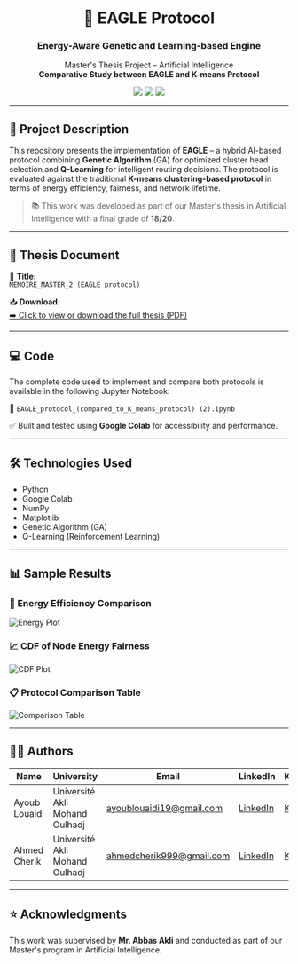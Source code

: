 <h1 align="center">🦅 EAGLE Protocol</h1>
<h3 align="center">Energy-Aware Genetic and Learning-based Engine</h3>
<p align="center">
  Master's Thesis Project – Artificial Intelligence
  <br/>
  <strong>Comparative Study between EAGLE and K-means Protocol</strong>
</p>

<p align="center">
  <a href="mailto:ayoublouaidi19@gmail.com"><img src="https://img.shields.io/badge/Gmail-D14836?style=for-the-badge&logo=gmail&logoColor=white" /></a>
  <a href="https://www.linkedin.com/in/louaidiayoub-686642249/"><img src="https://img.shields.io/badge/LinkedIn-0A66C2?style=for-the-badge&logo=linkedin&logoColor=white" /></a>
  <a href="https://www.kaggle.com/ayoublouaidi"><img src="https://img.shields.io/badge/Kaggle-20BEFF?style=for-the-badge&logo=kaggle&logoColor=white" /></a>
</p>

---

## 🧠 Project Description

This repository presents the implementation of **EAGLE** – a hybrid AI-based protocol combining **Genetic Algorithm** (GA) for optimized cluster head selection and **Q-Learning** for intelligent routing decisions. The protocol is evaluated against the traditional **K-means clustering-based protocol** in terms of energy efficiency, fairness, and network lifetime.

> 📚 This work was developed as part of our Master's thesis in Artificial Intelligence with a final grade of **18/20**.

---

## 📄 Thesis Document

📘 **Title**:  
`MEMOIRE_MASTER_2 (EAGLE protocol)`

📥 **Download**:  
[➡️ Click to view or download the full thesis (PDF)](./MEMOIRE_MASTER_2%20(EAGLE%20protocol).pdf)

---

## 💻 Code

The complete code used to implement and compare both protocols is available in the following Jupyter Notebook:

🧪 `EAGLE_protocol_(compared_to_K_means_protocol) (2).ipynb`

✅ Built and tested using **Google Colab** for accessibility and performance.

---

## 🛠️ Technologies Used

- Python
- Google Colab
- NumPy
- Matplotlib
- Genetic Algorithm (GA)
- Q-Learning (Reinforcement Learning)

---

## 📊 Sample Results

### 🔋 Energy Efficiency Comparison
![Energy Plot](results/energy_plot.png)

### 📈 CDF of Node Energy Fairness
![CDF Plot](results/cdf_plot.png)

### 📋 Protocol Comparison Table
![Comparison Table](results/comparison_table.png)

---

## 👨‍🎓 Authors

| Name           | University                          | Email                         | LinkedIn | Kaggle |
|----------------|-------------------------------------|-------------------------------|----------|--------|
| Ayoub Louaidi  | Université Akli Mohand Oulhadj      | ayoublouaidi19@gmail.com      | [LinkedIn](https://www.linkedin.com/in/louaidiayoub-686642249/) | [Kaggle](https://www.kaggle.com/ayoublouaidi) |
| Ahmed Cherik   | Université Akli Mohand Oulhadj      | ahmedcherik999@gmail.com      | [LinkedIn](https://www.linkedin.com/in/ahmed-cherik-12ab19252) | [Kaggle](https://www.kaggle.com/ahmedcherik) |

---

## ⭐ Acknowledgments

This work was supervised by **Mr. Abbas Akli** and conducted as part of our Master's program in Artificial Intelligence.





